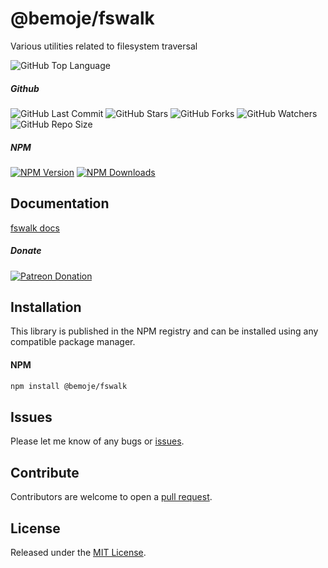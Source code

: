 # @bemoje/fswalk
Various utilities related to filesystem traversal

![GitHub Top Language](https://img.shields.io/github/languages/top/bemoje/https://github.com/bemoje/tsmono)

##### Github
![GitHub Last Commit](https://img.shields.io/github/last-commit/bemoje/https://github.com/bemoje/tsmono?color=red)
![GitHub Stars](https://img.shields.io/github/stars/bemoje/https://github.com/bemoje/tsmono)
![GitHub Forks](https://img.shields.io/github/forks/bemoje/https://github.com/bemoje/tsmono)
![GitHub Watchers](https://img.shields.io/github/watchers/bemoje/https://github.com/bemoje/tsmono)
![GitHub Repo Size](https://img.shields.io/github/repo-size/bemoje/https://github.com/bemoje/tsmono)

##### NPM
<span><a href="https://npmjs.org/@bemoje/fswalk" title="View this project on NPM"><img src="https://img.shields.io/npm/v/@bemoje/fswalk" alt="NPM Version" /></a></span>
<span><a href="https://npmjs.org/@bemoje/fswalk" title="NPM Downloads"><img src="https://img.shields.io/npm/dt/@bemoje/fswalk" alt="NPM Downloads" /></a></span>

## Documentation
[fswalk docs](https://bemoje.github.io/tsmono/modules/fswalk.html)

##### Donate
<span><a href="https://www.patreon.com/user?u=40752770" title="Donate using Patreon"><img src="https://img.shields.io/badge/patreon-donate-yellow.svg" alt="Patreon Donation" /></a></span>

## Installation
This library is published in the NPM registry and can be installed using any compatible package manager.

#### NPM
```sh
npm install @bemoje/fswalk
```


## Issues
Please let me know of any bugs or [issues](https://github.com/bemoje/https://github.com/bemoje/tsmono/issues).

## Contribute
Contributors are welcome to open a [pull request](https://github.com/bemoje/https://github.com/bemoje/tsmono/pulls).

## License
Released under the [MIT License](./LICENSE).
